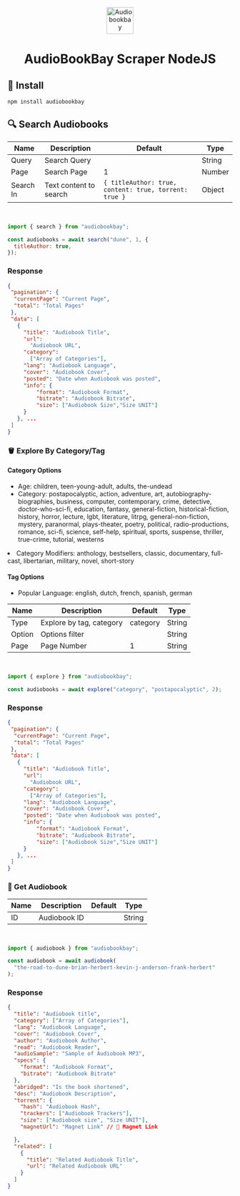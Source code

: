 <p align="center">
    <img alt="Audiobookbay" src="https://user-images.githubusercontent.com/74852397/178808122-b7c5ab6d-7f4b-4826-b039-e43120b72322.svg" width="60" />
</p>
<h1 align="center">
AudioBookBay Scraper NodeJS 
</h1>

## 🏁 Install

```shh
npm install audiobookbay
```

## 🔍 Search Audiobooks

| Name      | Description            | Default                                               | Type   |
| --------- | ---------------------- | ----------------------------------------------------- | ------ |
| Query     | Search Query           |                                                       | String |
| Page      | Search Page            | 1                                                     | Number |
| Search In | Text content to search | `{ titleAuthor: true, content: true, torrent: true }` | Object |

<br>

```js
import { search } from "audiobookbay";

const audiobooks = await search("dune", 1, {
  titleAuthor: true,
});
```

### Response

```json
{
 "pagination": {
  "currentPage": "Current Page",
  "total": "Total Pages"
 },
 "data": [
   {
     "title": "Audiobook Title",
     "url":
       "Audiobook URL",
     "category":
       ["Array of Categories"],
     "lang": "Audiobook Language",
     "cover": "Audiobook Cover",
     "posted": "Date when Audiobook was posted",
     "info": {
         "format": "Audiobook Format",
         "bitrate": "Audiobook Bitrate",
         "size": ["Audiobook Size","Size UNIT"]
     }
   }, ...
 ]
}
```

### 🪣 Explore By Category/Tag

#### Category Options

<ul>
  <li>
    Age: children, teen-young-adult, adults, the-undead
  </li>

  <li>
    Category: postapocalyptic, action, adventure, art, autobiography-biographies, business, computer, contemporary, crime, detective, doctor-who-sci-fi, education, fantasy, general-fiction, historical-fiction, history, horror, lecture, lgbt, literature, litrpg, general-non-fiction, mystery, paranormal, plays-theater, poetry, political, radio-productions, romance, sci-fi, science, self-help, spiritual, sports, suspense, thriller, true-crime, tutorial, westerns
    </ul>
  </li>

  <li>
    Category Modifiers: anthology, bestsellers, classic, documentary, full-cast, libertarian, military, novel, short-story
  </li>
</ul>

#### Tag Options

<ul>
  <li>
  Popular Language: english, dutch, french, spanish, german
  </li>
</ul>

| Name   | Description              | Default  | Type   |
| ------ | ------------------------ | -------- | ------ |
| Type   | Explore by tag, category | category | String |
| Option | Options filter           |          | String |
| Page   | Page Number              | 1        | String |

<br>

```js
import { explore } from "audiobookbay";

const audiobooks = await explore("category", "postapocalyptic", 2);
```

### Response

```json
{
 "pagination": {
  "currentPage": "Current Page",
  "total": "Total Pages"
 },
 "data": [
   {
     "title": "Audiobook Title",
     "url":
       "Audiobook URL",
     "category":
       ["Array of Categories"],
     "lang": "Audiobook Language",
     "cover": "Audiobook Cover",
     "posted": "Date when Audiobook was posted",
     "info": {
         "format": "Audiobook Format",
         "bitrate": "Audiobook Bitrate",
         "size": ["Audiobook Size","Size UNIT"]
     }
   }, ...
 ]
}
```

### 🎵 Get Audiobook

| Name | Description  | Default | Type   |
| ---- | ------------ | ------- | ------ |
| ID   | Audiobook ID |         | String |

<br>

```js
import { audiobook } from "audiobookbay";

const audiobook = await audiobook(
  "the-road-to-dune-brian-herbert-kevin-j-anderson-frank-herbert"
);
```

### Response

```json
{
  "title": "Audiobook title",
  "category": ["Array of Categories"],
  "lang": "Audiobook Language",
  "cover": "Audiobook Cover",
  "author": "Audiobook Author",
  "read": "Audiobook Reader",
  "audioSample": "Sample of Audiobook MP3",
  "specs": {
    "format": "Audiobook Format",
    "bitrate": "Audiobook Bitrate"
  },
  "abridged": "Is the book shortened",
  "desc": "Audiobook Description",
  "torrent": {
    "hash": "Audiobook Hash",
    "trackers": ["Audiobook Trackers"],
    "size": ["Audiobook size", "Size UNIT"],
    "magnetUrl": "Magnet Link" // 🧲 Magnet Link

  },
  "related": [
    {
      "title": "Related Audiobook Title",
      "url": "Related Audiobook URL"
    }
  ]
}
```

